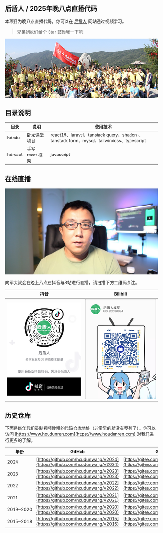 ## 后盾人 / 2025年晚八点直播代码

本项目为晚八点直播代码，你可以在 [后盾人](https://www.houdunren.com) 网站通过视频学习。

> 兄弟姐妹们给个 Star 鼓励我一下吧



![IMG_7099](./assets/IMG_7099.jpeg)



## 目录说明

| 目录    | 说明            | 使用技术                                                     |
| ------- | --------------- | ------------------------------------------------------------ |
| hdedu   | 卧龙课堂项目    | react19、laravel、tanstack query、shadcn 、tanstack form、mysql、tailwindcss、typescript |
| hdreact | 手写 react 框架 | javascript                                                   |



## 在线直播

![image-20210216220804022](./assets/xj.jpg)



向军大叔会在晚上八点在抖音与B站进行直播，请扫描下方二维码关注。

| 抖音                                            | Bilibili                                         |
| ----------------------------------------------- | ------------------------------------------------ |
| ![image-20210216220804022](./assets/douyin.png) | ![image-20210216220804022](./assets/bilibli.jpg) |




## 历史仓库

下面是每年我们录制视频教程的代码仓库地址（非常早的就没有罗列了）。你可以访问 [https://www.houdunren.com](https://www.houdunren.com) 对我们进行更多的了解。

| 年份      | GitHub                                                       | Gitee                                                        |
| --------- | ------------------------------------------------------------ | ------------------------------------------------------------ |
| 2024      | [https://github.com/houdunwang/v2024](https://github.com/houdunwang/v2024) | [https://gitee.com/houdunren/v2024](https://gitee.com/houdunren/v2024) |
| 2023      | [https://github.com/houdunwang/v2023](https://github.com/houdunwang/v2023) | [https://gitee.com/houdunren/v2023](https://gitee.com/houdunren/v2023) |
| 2022      | [https://github.com/houdunwang/v2022](https://github.com/houdunwang/v2022) | [https://gitee.com/houdunren/v2022](https://gitee.com/houdunren/v2022) |
| 2021      | [https://github.com/houdunwang/v2021](https://github.com/houdunwang/v2021) | [https://gitee.com/houdunren/v2021](https://gitee.com/houdunren/v2021) |
| 2019~2020 | [https://github.com/houdunwang/v2020](https://github.com/houdunwang/v2020) | [https://gitee.com/houdunren/v2020](https://gitee.com/houdunren/v2020) |
| 2015~2018 | [https://github.com/houdunwang/v2015](https://github.com/houdunwang/v2015) | [https://gitee.com/houdunren/v2015](https://gitee.com/houdunren/v2015) |



